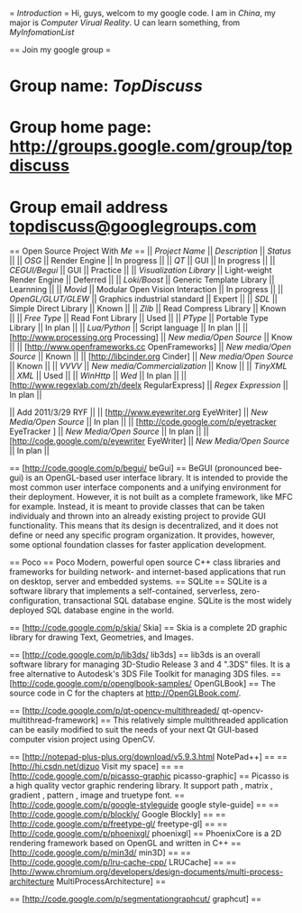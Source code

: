 = *Introduction* =
   Hi, guys, welcom to my google code. I am in *China*, my major is _Computer Virual Reality_. U can learn something, from *MyInfomationList*

== Join my google group =
 # Group name: *TopDiscuss*
 # Group home page: http://groups.google.com/group/topdiscuss
 # Group email address topdiscuss@googlegroups.com 

== Open Source Project With _Me_ ==
|| *Project Name* || *Description* || *Status* || 
|| *OSG* || Render Engine || In progress || 
|| *QT*  || GUI || In progress || 
|| *CEGUI/Begui* || GUI || Practice || 
|| *Visualization Library* || Light-weight Render Engine || Deferred || 
|| *Loki/Boost* || Generic Template Library || Learnning ||
|| *Movid* || Modular Open Vision Interaction || In progress ||
|| *OpenGL/GLUT/GLEW* || Graphics industrial standard || Expert ||
|| *SDL* || Simple Direct Library || Known ||
|| *Zlib* || Read Compress Library || Known ||
|| *Free Type* || Read Font Library || Used ||
|| *PType* || Portable Type Library || In plan ||
|| *Lua/Python* || Script language || In plan ||
|| [http://www.processing.org Processing] || *New media/Open Source* || Know ||
|| [http://www.openframeworks.cc OpenFrameworks] || *New media/Open Source* || Known ||
|| [http://libcinder.org Cinder] || *New media/Open Source* || Known ||
|| *VVVV* || *New media/Commercialization* || Know ||
|| *TinyXML* || *XML* || Used ||
|| *WinHttp* || *Wed* || In plan ||
|| [http://www.regexlab.com/zh/deelx RegularExpress] || *Regex Expression* || In plan ||

|| Add  2011/3/29   RYF ||
|| [http://www.eyewriter.org EyeWriter] || *New Media/Open Source* || In plan ||
|| [http://code.google.com/p/eyetracker EyeTracker ] || *New Media/Open Source* || In plan ||
|| [http://code.google.com/p/eyewriter EyeWriter] || *New Media/Open Source* || In plan ||

== [http://code.google.com/p/begui/  beGui] ==
   BeGUI (pronounced bee-gui) is an OpenGL-based user interface library. It is intended to provide the most common user interface components and a unifying environment for their deployment. However, it is not built as a complete framework, like MFC for example. Instead, it is meant to provide classes that can be taken individualy and thrown into an already existing project to provide GUI functionality. This means that its design is decentralized, and it does not define or need any specific program organization. It provides, however, some optional foundation classes for faster application development.


== Poco ==
  Poco Modern, powerful open source C++ class libraries and frameworks for building network- and internet-based applications that run on desktop, server and embedded systems.
== SQLite ==
  SQLite is a software library that implements a self-contained, serverless, zero-configuration, transactional SQL database engine. SQLite is the most widely deployed SQL database engine in the world.

== [http://code.google.com/p/skia/  Skia] ==
   Skia is a complete 2D graphic library for drawing Text, Geometries, and Images.

== [http://code.google.com/p/lib3ds/ lib3ds] ==
   lib3ds is an overall software library for managing 3D-Studio Release 3 and 4 ".3DS" files. It is a free alternative to Autodesk's 3DS File Toolkit for managing 3DS files.
== [http://code.google.com/p/openglbook-samples/ OpenGLBook] ==
The source code in C for the chapters at http://OpenGLBook.com/.

== [http://code.google.com/p/qt-opencv-multithreaded/ qt-opencv-multithread-framework] ==
    This relatively simple multithreaded application can be easily modified to suit the needs of your next Qt GUI-based computer vision project using OpenCV.

== [http://notepad-plus-plus.org/download/v5.9.3.html NotePad++] ==
== [http://hi.csdn.net/dizuo Visit my space] ==
== [http://code.google.com/p/picasso-graphic picasso-graphic] ==
    Picasso is a high quality vector graphic rendering library. It support path , matrix , gradient , pattern , image and truetype font.
== [http://code.google.com/p/google-styleguide google style-guide] ==
== [http://code.google.com/p/blockly/ Google Blockly] ==
== [http://code.google.com/p/freetype-gl/ freetype-gl] ==
== [http://code.google.com/p/phoenixgl/ phoenixgl] ==
    PhoenixCore is a 2D rendering framework based on OpenGL and written in C++
== [http://code.google.com/p/min3d/ min3D] ==
== [http://code.google.com/p/lru-cache-cpp/ LRUCache] ==
== [http://www.chromium.org/developers/design-documents/multi-process-architecture MultiProcessArchitecture] ==

== [http://code.google.com/p/segmentationgraphcut/ graphcut] ==